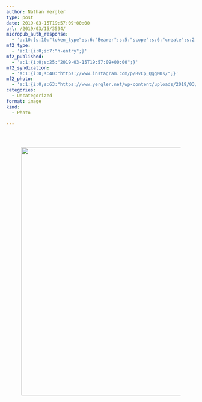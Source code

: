 ```yaml
---
author: Nathan Yergler
type: post
date: 2019-03-15T19:57:09+00:00
url: /2019/03/15/3594/
micropub_auth_response:
  - 'a:10:{s:10:"token_type";s:6:"Bearer";s:5:"scope";s:6:"create";s:2:"me";s:24:"https://www.yergler.net/";s:9:"issued_by";s:51:"https://www.yergler.net/wp-json/indieauth/1.0/token";s:9:"client_id";s:24:"https://ownyourgram.com/";s:11:"client_name";s:11:"OwnYourGram";s:11:"client_icon";s:35:"https://ownyourgram.com/favicon.ico";s:9:"issued_at";i:1548307572;s:4:"user";i:2;s:13:"last_accessed";i:1552680947;}'
mf2_type:
  - 'a:1:{i:0;s:7:"h-entry";}'
mf2_published:
  - 'a:1:{i:0;s:25:"2019-03-15T19:57:09+00:00";}'
mf2_syndication:
  - 'a:1:{i:0;s:40:"https://www.instagram.com/p/BvCp_QggM0s/";}'
mf2_photo:
  - 'a:1:{i:0;s:63:"https://www.yergler.net/wp-content/uploads/2019/03/igivDeoP.jpg";}'
categories:
  - Uncategorized
format: image
kind:
  - Photo

---
```

<section class="response"> <header> </header> 

<div data-carousel-extra='{"blog_id":1,"permalink":"https:\/\/www.yergler.net\/2019\/03\/15\/3594\/"}' id='gallery-34' class='gallery galleryid-3594 gallery-columns-1 gallery-size-large'>
  <figure class='gallery-item'> 
  
  <div class='gallery-icon landscape'>
    <a href='https://www.yergler.net/wp-content/uploads/2019/03/igivDeoP.jpg'><img width="660" height="660" src="https://www.yergler.net/wp-content/uploads/2019/03/igivDeoP-1024x1024.jpg" class="attachment-large size-large u-photo" alt="" loading="lazy" srcset="https://www.yergler.net/wp-content/uploads/2019/03/igivDeoP-1024x1024.jpg 1024w, https://www.yergler.net/wp-content/uploads/2019/03/igivDeoP-150x150.jpg 150w, https://www.yergler.net/wp-content/uploads/2019/03/igivDeoP-300x300.jpg 300w, https://www.yergler.net/wp-content/uploads/2019/03/igivDeoP-768x768.jpg 768w, https://www.yergler.net/wp-content/uploads/2019/03/igivDeoP-800x800.jpg 800w, https://www.yergler.net/wp-content/uploads/2019/03/igivDeoP-50x50.jpg 50w, https://www.yergler.net/wp-content/uploads/2019/03/igivDeoP.jpg 1080w" sizes="(max-width: 660px) 100vw, 660px" data-attachment-id="3595" data-permalink="https://www.yergler.net/2019/03/15/3594/igivdeop/" data-orig-file="https://www.yergler.net/wp-content/uploads/2019/03/igivDeoP.jpg" data-orig-size="1080,1080" data-comments-opened="0" data-image-meta="{&quot;aperture&quot;:&quot;0&quot;,&quot;credit&quot;:&quot;&quot;,&quot;camera&quot;:&quot;&quot;,&quot;caption&quot;:&quot;&quot;,&quot;created_timestamp&quot;:&quot;0&quot;,&quot;copyright&quot;:&quot;&quot;,&quot;focal_length&quot;:&quot;0&quot;,&quot;iso&quot;:&quot;0&quot;,&quot;shutter_speed&quot;:&quot;0&quot;,&quot;title&quot;:&quot;&quot;,&quot;orientation&quot;:&quot;0&quot;}" data-image-title="igivDeoP" data-image-description="" data-image-caption="" data-medium-file="https://www.yergler.net/wp-content/uploads/2019/03/igivDeoP-300x300.jpg" data-large-file="https://www.yergler.net/wp-content/uploads/2019/03/igivDeoP-1024x1024.jpg" /></a>
  </div></figure>
</div></section>